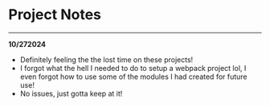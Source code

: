 # Project Notes
---

**10/272024**
- Definitely feeling the the lost time on these projects!
- I forgot what the hell I needed to do to setup a webpack project lol, I even forgot how to use some of the modules I had created for future use!
- No issues, just gotta keep at it!